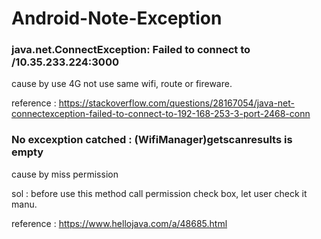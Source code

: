 # Android-Note-Exception

### java.net.ConnectException: Failed to connect to /10.35.233.224:3000

cause by use 4G not use same wifi, route or fireware.

reference : https://stackoverflow.com/questions/28167054/java-net-connectexception-failed-to-connect-to-192-168-253-3-port-2468-conn

### No excexption catched : (WifiManager)getscanresults is empty

cause by miss permission 

sol : before use this method call permission check box, let user check it manu.

reference : https://www.hellojava.com/a/48685.html
